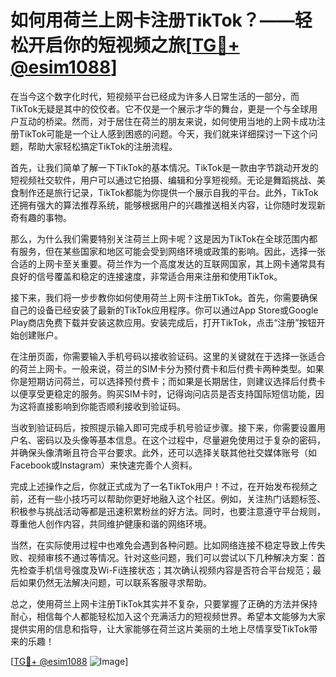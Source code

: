 # 如何用荷兰上网卡注册TikTok？——轻松开启你的短视频之旅[[TG💪+ @esim1088](https://t.me/s/esim1088)]

在当今这个数字化时代，短视频平台已经成为许多人日常生活的一部分，而TikTok无疑是其中的佼佼者。它不仅是一个展示才华的舞台，更是一个与全球用户互动的桥梁。然而，对于居住在荷兰的朋友来说，如何使用当地的上网卡成功注册TikTok可能是一个让人感到困惑的问题。今天，我们就来详细探讨一下这个问题，帮助大家轻松搞定TikTok的注册流程。

首先，让我们简单了解一下TikTok的基本情况。TikTok是一款由字节跳动开发的短视频社交软件，用户可以通过它拍摄、编辑和分享短视频。无论是舞蹈挑战、美食制作还是旅行记录，TikTok都能为你提供一个展示自我的平台。此外，TikTok还拥有强大的算法推荐系统，能够根据用户的兴趣推送相关内容，让你随时发现新奇有趣的事物。

那么，为什么我们需要特别关注荷兰上网卡呢？这是因为TikTok在全球范围内都有服务，但在某些国家和地区可能会受到网络环境或政策的影响。因此，选择一张合适的上网卡至关重要。荷兰作为一个高度发达的互联网国家，其上网卡通常具有良好的信号覆盖和稳定的连接速度，非常适合用来注册和使用TikTok。

接下来，我们将一步步教你如何使用荷兰上网卡注册TikTok。首先，你需要确保自己的设备已经安装了最新的TikTok应用程序。你可以通过App Store或Google Play商店免费下载并安装这款应用。安装完成后，打开TikTok，点击“注册”按钮开始创建账户。

在注册页面，你需要输入手机号码以接收验证码。这里的关键就在于选择一张适合的荷兰上网卡。一般来说，荷兰的SIM卡分为预付费卡和后付费卡两种类型。如果你是短期访问荷兰，可以选择预付费卡；而如果是长期居住，则建议选择后付费卡以便享受更稳定的服务。购买SIM卡时，记得询问店员是否支持国际短信功能，因为这将直接影响到你能否顺利接收到验证码。

当收到验证码后，按照提示输入即可完成手机号验证步骤。接下来，你需要设置用户名、密码以及头像等基本信息。在这个过程中，尽量避免使用过于复杂的密码，并确保头像清晰且符合平台要求。此外，还可以选择关联其他社交媒体账号（如Facebook或Instagram）来快速完善个人资料。

完成上述操作之后，你就正式成为了一名TikTok用户！不过，在开始发布视频之前，还有一些小技巧可以帮助你更好地融入这个社区。例如，关注热门话题标签、积极参与挑战活动等都是迅速积累粉丝的好方法。同时，也要注意遵守平台规则，尊重他人创作内容，共同维护健康和谐的网络环境。

当然，在实际使用过程中也难免会遇到各种问题。比如网络连接不稳定导致上传失败、视频审核不通过等情况。针对这些问题，我们可以尝试以下几种解决方案：首先检查手机信号强度及Wi-Fi连接状态；其次确认视频内容是否符合平台规范；最后如果仍然无法解决问题，可以联系客服寻求帮助。

总之，使用荷兰上网卡注册TikTok其实并不复杂，只要掌握了正确的方法并保持耐心，相信每个人都能轻松加入这个充满活力的短视频世界。希望本文能够为大家提供实用的信息和指导，让大家能够在荷兰这片美丽的土地上尽情享受TikTok带来的乐趣！

[[TG💪+ @esim1088](https://t.me/s/esim1088) ![Image](https://i.postimg.cc/4NQfJmqS/Snipaste-2025-05-13-00-14-12.png)]